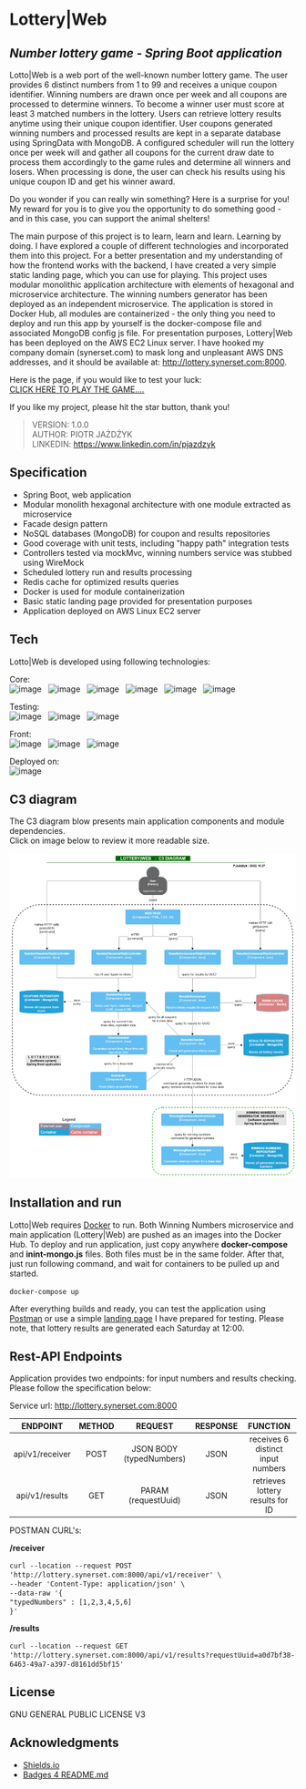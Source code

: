 # Lottery|Web
## _Number lottery game - Spring Boot application_

Lotto|Web is a web port of the well-known number lottery game. The user provides 6 distinct numbers from 1 to 99 and receives a unique coupon identifier.
Winning numbers are drawn once per week and all coupons are processed to determine winners. To become a winner user must score at least 3 matched numbers in the lottery.
Users can retrieve lottery results anytime using their unique coupon identifier. User coupons generated winning numbers and processed results are kept in a separate database
using SpringData with MongoDB. A configured scheduler will run the lottery once per week will and gather all coupons for the current draw date to process them accordingly to the game rules
and determine all winners and losers. When processing is done, the user can check his results using his unique coupon ID and get his winner award.<br>

Do you wonder if you can really win something? Here is a surprise for you! My reward for you is to give you the opportunity to do something good - and in this case, you can support the
animal shelters!

The main purpose of this project is to learn, learn and learn. Learning by doing. I have explored a couple of different technologies and incorporated them into this project.
For a better presentation and my understanding of how the frontend works with the backend, I have created a very simple static landing page, which you can use for playing.
This project uses modular monolithic application architecture with elements of hexagonal and microservice architecture. The winning numbers generator has been deployed as an independent microservice.
The application is stored in Docker Hub, all modules are containerized - the only thing you need to deploy and run this app by yourself is the docker-compose file and associated MongoDB config js file.
For presentation purposes, Lottery|Web has been deployed on the AWS EC2 Linux server. I have hooked my company domain (synerset.com) to mask long and unpleasant AWS DNS addresses,
and it should be available at: http://lottery.synerset.com:8000.

Here is the page, if you would like to test your luck:<br>
<a href=http://lottery.synerset.com:8000>CLICK HERE TO PLAY THE GAME....</a>

If you like my project, please hit the star button, thank you!

> VERSION: 1.0.0 <br>
> AUTHOR: PIOTR JAŻDŻYK <br>
> LINKEDIN: https://www.linkedin.com/in/pjazdzyk <br>

## Specification

- Spring Boot, web application
- Modular monolith hexagonal architecture with one module extracted as microservice
- Facade design pattern
- NoSQL databases (MongoDB) for coupon and results repositories
- Good coverage with unit tests, including "happy path" integration tests
- Controllers tested via mockMvc, winning numbers service was stubbed using WireMock
- Scheduled lottery run and results processing
- Redis cache for optimized results queries
- Docker is used for module containerization
- Basic static landing page provided for presentation purposes
- Application deployed on AWS Linux EC2 server

## Tech

Lotto|Web is developed using following technologies: <br>

Core: <br>
![image](https://img.shields.io/badge/17-Java-orange?style=for-the-badge) &nbsp;
![image](https://img.shields.io/badge/apache_maven-C71A36?style=for-the-badge&logo=apachemaven&logoColor=white) &nbsp;
![image](https://img.shields.io/badge/Spring_Boot-F2F4F9?style=for-the-badge&logo=spring) &nbsp;
![image](https://img.shields.io/badge/MongoDB-4EA94B?style=for-the-badge&logo=mongodb&logoColor=white) &nbsp;
![image](https://img.shields.io/badge/redis-%23DD0031.svg?&style=for-the-badge&logo=redis&logoColor=white) &nbsp;
![image](https://img.shields.io/badge/Docker-2CA5E0?style=for-the-badge&logo=docker&logoColor=white) &nbsp;

Testing:<br>
![image](https://img.shields.io/badge/Junit5-25A162?style=for-the-badge&logo=junit5&logoColor=white) &nbsp;
![image](https://img.shields.io/badge/Mockito-78A641?style=for-the-badge) &nbsp;
![image](https://img.shields.io/badge/Testcontainers-9B489A?style=for-the-badge) &nbsp;

Front:<br>
![image](https://img.shields.io/badge/HTML5-E34F26?style=for-the-badge&logo=html5&logoColor=white) &nbsp;
![image](https://img.shields.io/badge/CSS3-1572B6?style=for-the-badge&logo=css3&logoColor=white) &nbsp;
![image](https://img.shields.io/badge/Bootstrap-563D7C?style=for-the-badge&logo=bootstrap&logoColor=whitee) &nbsp;

Deployed on:<br>
![image](https://img.shields.io/badge/Amazon_AWS-FF9900?style=for-the-badge&logo=amazonaws&logoColor=white) &nbsp;

## C3 diagram

The C3 diagram blow presents main application components and module dependencies. <br>
Click on image below to review it more readable size.

<a href="https://raw.githubusercontent.com/pjazdzyk/lottery-web/master/architecture/C3_Architecture.png"><img src="architecture/C3_Architecture.png" width="850"/><br></a>

## Installation and run

Lotto|Web requires [Docker](https://www.docker.com/products/docker-desktop/) to run.
Both Winning Numbers microservice and main application (Lottery|Web) are pushed as an images into the Docker Hub.
To deploy and run application, just copy anywhere **docker-compose** and **inint-mongo.js** files. Both files
must be in the same folder. After that, just run following command, and wait for containers to be pulled up and started.

``
docker-compose up
``

After everything builds and ready, you can test the application using [Postman](https://www.postman.com/)
or use a simple <a href="http://lottery.synerset.com:8000">landing page</a> I have prepared for testing. Please note, that lottery results are generated
each Saturday at 12:00.<br>

## Rest-API Endpoints

Application provides two endpoints: for input numbers and results checking. Please follow the specification below:

Service url: http://lottery.synerset.com:8000

|    ENDPOINT     | METHOD |         REQUEST          | RESPONSE |             FUNCTION              |
|:---------------:|:------:|:------------------------:|:--------:|:---------------------------------:|
| api/v1/receiver |  POST  | JSON BODY (typedNumbers) |   JSON   | receives 6 distinct input numbers |
| api/v1/results  |  GET   |   PARAM (requestUuid)    |   JSON   | retrieves lottery results for ID  |


POSTMAN CURL's:<br>

**/receiver**<br>
```
curl --location --request POST 'http://lottery.synerset.com:8000/api/v1/receiver' \
--header 'Content-Type: application/json' \
--data-raw '{
"typedNumbers" : [1,2,3,4,5,6]
}'
```

**/results**<br>
```
curl --location --request GET 'http://lottery.synerset.com:8000/api/v1/results?requestUuid=a0d7bf38-6463-49a7-a397-d8161dd5bf15'
```

## License

GNU GENERAL PUBLIC LICENSE V3

## Acknowledgments

* [Shields.io](https://img.shields.io)
* [Badges 4 README.md](https://github.com/alexandresanlim/Badges4-README.md-Profile)

